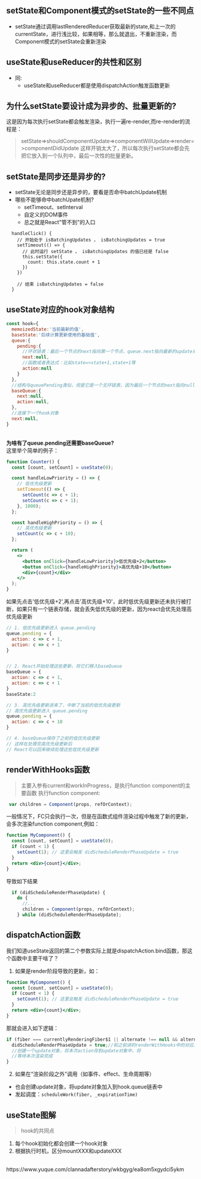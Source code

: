 ## setState和Component模式的setState的一些不同点
- setState通过调用lastRenderedReducer获取最新的state,和上一次的currentState，进行浅比较，如果相等，那么就退出，不重新渲染，而Component模式的setState会重新渲染
## useState和useReducer的共性和区别
- 同:
  - useState和useReducer都是使用dispatchAction触发函数更新

## 为什么setState要设计成为异步的、批量更新的?
这是因为每次执行setState都会触发渲染，执行一遍re-render,而re-render的流程是：
> setState=>shouldComponentUpdate=>componentWillUpdate=>render=>componentDidUpdate
这样开销太大了，所以每次执行setState都会先把它放入到一个队列中，最后一次性的批量更新。

## setState是同步还是异步的?
- setState无论是同步还是异步的，要看是否命中batchUpdate机制
- 哪些不能够命中batchUpate机制?
    - setTimeout、setInterval
    - 自定义的DOM事件
    - 总之就是React"管不到"的入口
```tsx
  handleClick() {
    // 开始处于 isBatchingUpdates ， isBatchingUpdates = true
    setTimeout(() => {
      // 此时运行 setState ， isBatchingUpdates 的值已经是 false
      this.setState({
        count: this.state.count + 1
      })
    })

    // 结束 isBatchingUpdates = false
  }
```
## useState对应的hook对象结构
```javascript
const hook={
  memoizedState:'当前最新的值',
  baseState:'后续计算更新使用的基础值',
  queue:{
    pending:{
      //环状链表：最后一个节点的next指向第一个节点，queue.next指向最新的update对象
      next:null,
      //函数或者表达式：比如state=>state+1,state+1等
      action:null
    }
  },
  //结构与queuePending类似，但是它是一个无环链表，因为最后一个节点的next指向null
  baseQueue:{
    next:null,
    action:null,
  },
  //连接下一个hook对象
  next:null,
}
```
<br>
<strong>为啥有了queue.pending还需要baseQueue?</strong>
<br>
这里举个简单的例子：
<br>

```jsx
function Counter() {
  const [count, setCount] = useState(0);

  const handleLowPriority = () => {
    // 低优先级更新
    setTimeout(() => {
      setCount(c => c + 1);
      setCount(c => c + 1);
    }, 1000);
  };

  const handleHighPriority = () => {
    // 高优先级更新
    setCount(c => c + 10);
  };

  return (
    <>
      <button onClick={handleLowPriority}>低优先级+2</button>
      <button onClick={handleHighPriority}>高优先级+10</button>
      <div>{count}</div>
    </>
  );
}
```
如果先点击'低优先级+2',再点击'高优先级+10'，此时低优先级更新还未执行被打断，如果只有一个链表存储，就会丢失低优先级的更新，因为react会优先处理高优先级更新

```javascript
// 1. 低优先级更新进入 queue.pending
queue.pending = {
  action: c => c + 1,
  action: c => c + 1
}


// 2. React开始处理这些更新，将它们移入baseQueue
baseQueue = {
  action: c => c + 1,
  action: c => c + 1
}
baseState:2

// 3. 高优先级更新进来了，中断了当前的低优先级更新
// 高优先级更新进入 queue.pending
queue.pending = {
  action: c => c + 10
}

// 4. baseQueue保存了之前的低优先级更新
// 这样在处理完高优先级更新后
// React可以回来继续处理这些低优先级更新
```
## renderWithHooks函数
> 主要入参有current和workInProgress，是执行function component的主要函数
执行function component:
```javascript
 var children = Component(props, refOrContext);
```
一般情况下，FC只会执行一次，但是在函数式组件渲染过程中触发了新的更新，会多次渲染function component,例如：
```jsx
function MyComponent() {
  const [count, setCount] = useState(0);
  if (count < 1) {
    setCount(1); // 这里会触发 didScheduleRenderPhaseUpdate = true
  }
  return <div>{count}</div>;
}
```
导致如下结果
```javascript
  if (didScheduleRenderPhaseUpdate) {
    do {
      //...
      children = Component(props, refOrContext);
    } while (didScheduleRenderPhaseUpdate);
```
## dispatchAction函数
我们知道useState返回的第二个参数实际上就是dispatchAction.bind函数，那这个函数中主要干啥了？
<br>

1. 如果是render阶段导致的更新，如：

```jsx
function MyComponent() {
  const [count, setCount] = useState(0);
  if (count < 1) {
    setCount(1); // 这里会触发 didScheduleRenderPhaseUpdate = true
  }
  return <div>{count}</div>;
}
```
那就会进入如下逻辑：

```javascript
if (fiber === currentlyRenderingFiber$1 || alternate !== null && alternate === currentlyRenderingFiber$1){
  didScheduleRenderPhaseUpdate = true;//和之前讲的renderWithHooks中的对应上来，会导致renderWithHooks过程中，多次函数组件的执行
  //创建一个update对象，将本次action存到update对象中，将
  //等待本次渲染完成
}
```

2. 如果在“渲染阶段之外”调用（如事件、effect、生命周期等）
  - 也会创建update对象，将update对象加入到hook.queue链表中
  - 发起调度：`scheduleWork(fiber, _expirationTime)`

## useState图解
> hook的共同点
1. 每个hook初始化都会创建一个hook对象
2. 根据执行时机，区分mountXXX和updateXXX
<br>
https://www.yuque.com/clannadafterstory/wkbgyg/ea8om5xgydci5ykm